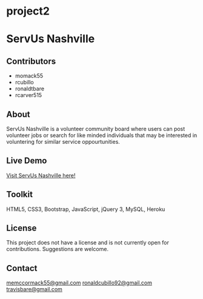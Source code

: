 # project2
# ServUs Nashville

## Contributors
- momack55
- rcubillo
- ronaldtbare
- rcarver515

## About
ServUs Nashville is a volunteer community board where users can post volunteer jobs or search for like minded individuals that may be interested in voluntering for similar service oppourtunities.

## Live Demo
[Visit ServUs Nashville here!](https://radiant-tor-14793.herokuapp.com/)

## Toolkit
HTML5, CSS3, Bootstrap, JavaScript, jQuery 3, MySQL, Heroku

## License

This project does not have a license and is not currently open for contributions. Suggestions are welcome.

## Contact
<!-- INCLUDE MEMBER EMAILS HERE -->
memccormack55@gmail.com
ronaldcubillo92@gmail.com
travisbare@gmail.com
